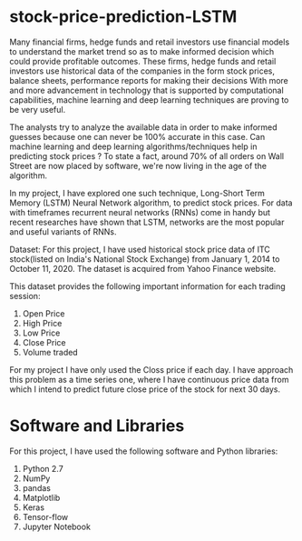 # stock-price-prediction-LSTM

Many financial firms, hedge funds and retail investors use financial models to understand the market trend so as to make informed decision which could provide profitable outcomes. 
These firms, hedge funds and retail investors use historical data of the companies in the form stock prices, balance sheets, performance reports for making their decisions
With more and more advancement in technology that is supported by computational capabilities, machine learning and deep learning techniques are proving to be very useful.

The analysts try to analyze the available data in order to make informed guesses because one can never be 100% accurate in this case. Can machine learning and deep learning algorithms/techniques help in predicting stock prices ? To state a fact, around 70% of all orders on Wall Street are now placed by software, we're now living in the age of the algorithm. 

In my project, I have explored one such technique, Long-Short Term Memory (LSTM) Neural Network algorithm, to predict stock prices. For data with timeframes recurrent neural networks (RNNs) come in handy but recent researches have shown that LSTM, networks are the most popular and useful variants of RNNs.

Dataset:
For this project, I have used historical stock price data of ITC stock(listed on India's National Stock Exchange) from January 1, 2014 to October 11, 2020. The dataset is acquired from Yahoo Finance website. 

This dataset provides the following important information for each trading session:
1. Open	Price 
2. High Price	
3. Low Price	
4. Close Price	
5. Volume traded

For my project I have only used the Closs price if each day. I have approach this problem as a time series one, where I have continuous price data from which I intend to predict future close price of the stock for next 30 days.

# Software and Libraries

For this project, I have used the following software and Python libraries:

1. Python 2.7
2. NumPy
3. pandas
4. Matplotlib
5. Keras
6. Tensor-flow
7. Jupyter Notebook
